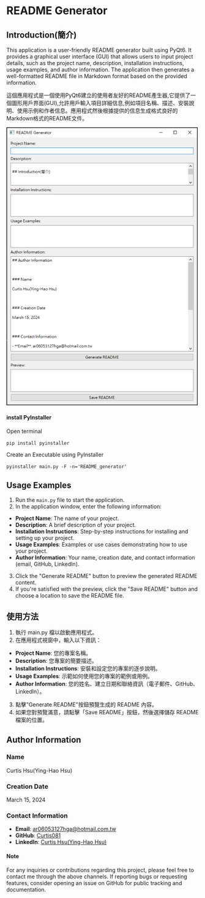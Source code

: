 # README Generator

## Introduction(簡介)

This application is a user-friendly README generator built using PyQt6. It provides a graphical user interface (GUI) that allows users to input project details, such as the project name, description, installation instructions, usage examples, and author information. The application then generates a well-formatted README file in Markdown format based on the provided information.

這個應用程式是一個使用PyQt6建立的使用者友好的README產生器,它提供了一個圖形用戶界面(GUI),允許用戶輸入項目詳細信息,例如項目名稱、描述、安裝說明、使用示例和作者信息。應用程式然後根據提供的信息生成格式良好的Markdown格式的README文件。

<img src="readme_file/README_generator_GUI.png" alt="README generator GUI" width="500">

#### install PyInstaller
Open terminal
```script
pip install pyinstaller
```

Create an Executable using PyInstaller
```script
pyinstaller main.py -F -n='README_generator'
```

## Usage Examples

1. Run the `main.py` file to start the application.
2. In the application window, enter the following information:
- **Project Name**: The name of your project.
- **Description**: A brief description of your project.
- **Installation Instructions**: Step-by-step instructions for installing and setting up your project.
- **Usage Examples**: Examples or use cases demonstrating how to use your project.
- **Author Information**: Your name, creation date, and contact information (email, GitHub, LinkedIn).
3. Click the "Generate README" button to preview the generated README content.
4. If you're satisfied with the preview, click the "Save README" button and choose a location to save the README file.

## 使用方法

1. 執行 main.py 檔以啟動應用程式。
2. 在應用程式視窗中，輸入以下資訊：
- **Project Name**: 您的專案名稱。
- **Description**: 您專案的簡要描述。
- **Installation Instructions**: 安裝和設定您的專案的逐步說明。
- **Usage Examples**: 示範如何使用您的專案的範例或用例。
- **Author Information**: 您的姓名、建立日期和聯絡資訊（電子郵件、GitHub、LinkedIn）。
3. 點擊"Generate README"按鈕預覽生成的 README 內容。
4. 如果您對預覽滿意，請點擊「Save README」按鈕，然後選擇儲存 README 檔案的位置。


## Author Information

### Name
Curtis Hsu(Ying-Hao Hsu)

### Creation Date
March 15, 2024

### Contact Information
- **Email**: ar06053127hga@hotmail.com.tw
- **GitHub**: [Curtis081](https://github.com/Curtis081)
- **LinkedIn**: [Curtis Hsu(Ying-Hao Hsu)](https://www.linkedin.com/in/yinghaohsu/)

#### Note
For any inquiries or contributions regarding this project, please feel free to contact me through the above channels. If reporting bugs or requesting features, consider opening an issue on GitHub for public tracking and documentation.